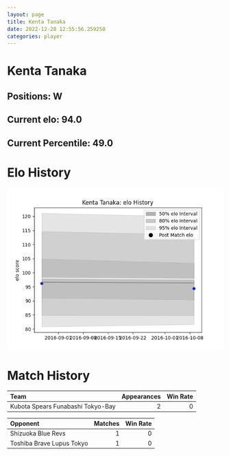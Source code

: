 ```yaml
---  
layout: page  
title: Kenta Tanaka  
date: 2022-12-28 12:55:56.259250  
categories: player  
---
```

# Kenta Tanaka

## Positions: W

## Current elo: 94.0

## Current Percentile: 49.0

# Elo History


![elo history](history_KentaTanaka.png)
# Match History


| Team                              |   Appearances |   Win Rate |
|:----------------------------------|--------------:|-----------:|
| Kubota Spears Funabashi Tokyo-Bay |             2 |          0 |

| Opponent                  |   Matches |   Win Rate |
|:--------------------------|----------:|-----------:|
| Shizuoka Blue Revs        |         1 |          0 |
| Toshiba Brave Lupus Tokyo |         1 |          0 |